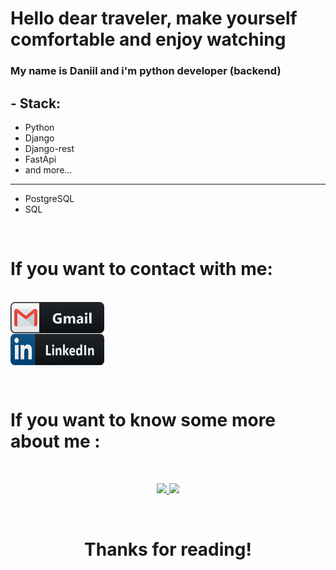 <h1>Hello dear traveler, make yourself comfortable and enjoy watching </h1>

### My name is Daniil and i'm python developer (backend)

## - Stack:
- Python
- Django
- Django-rest
- FastApi
- and more...
--------------
- PostgreSQL
- SQL

</br>


# If you want to contact with me:

<p>
 </br>
<a href="mailto:vasilyev.daniil.o@gmail.com">
 <img align="left" alt="Gmail" width="150" height="50" src="https://github.com/VDaniilO/PresentPage/blob/main/picture/gmail%403x.png" />
</a>
</br>
</br>
</br>
<a href="https://linkedin.com/in/antfilatov">
  <img align="left" alt="Linkedin" width="150" height="50" src="https://github.com/VDaniilO/PresentPage/blob/main/picture/linkedin%403x.png" />
</a>
 </p>
 
</br>
</br>
</br>
</br>

# If you want to know some more about me :

</br>

<p align="center" >  
  <a href="https://github.com/anuraghazra/github-readme-stats"> 
<img  src="https://github-readme-stats.vercel.app/api?username=VDaniilO&show_icons=true&include_all_commits=true&theme=dracula"/ width="420">
  </a>
    <a href="https://github.com/anuraghazra/github-readme-stats"> 
<img  src="https://github-readme-stats.vercel.app/api/top-langs/?username=VDaniilO&layout=compact"/ width="420">
  </a>
  </p>

</br> 

<h1 align="center"> Thanks for reading! </h1>



